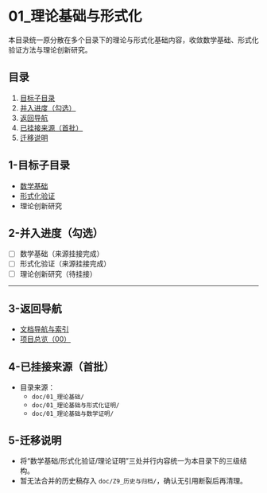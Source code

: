 # 01_理论基础与形式化

本目录统一原分散在多个目录下的理论与形式化基础内容，收敛数学基础、形式化验证方法与理论创新研究。

## 目录

1. [目标子目录](#1-目标子目录)
2. [并入进度（勾选）](#2-并入进度勾选)
3. [返回导航](#3-返回导航)
4. [已挂接来源（首批）](#4-已挂接来源首批)
5. [迁移说明](#5-迁移说明)

## 1-目标子目录

- [数学基础](./数学基础.md)
- [形式化验证](./形式化验证.md)
- 理论创新研究

## 2-并入进度（勾选）

- [ ] 数学基础（来源挂接完成）
- [ ] 形式化验证（来源挂接完成）
- [ ] 理论创新研究（待挂接）

---

## 3-返回导航

- [文档导航与索引](../00_总览与导航/文档导航与索引.md)
- [项目总览（00）](../00_总览与导航/README.md)

## 4-已挂接来源（首批）

- 目录来源：
  - `doc/01_理论基础/`
  - `doc/01_理论基础与形式化证明/`
  - `doc/01_理论基础与数学证明/`

## 5-迁移说明

- 将“数学基础/形式化验证/理论证明”三处并行内容统一为本目录下的三级结构。
- 暂无法合并的历史稿存入 `doc/Z9_历史与归档/`，确认无引用断裂后再清理。
